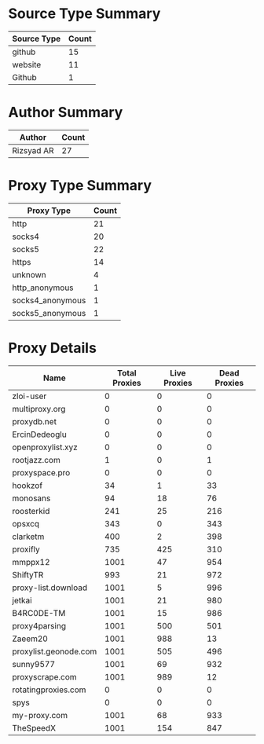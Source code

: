 # Source Type Summary

| Source Type | Count |
|-------------|-------|
| github | 15 |
| website | 11 |
| Github | 1 |


# Author Summary

| Author | Count |
|--------|-------|
| Rizsyad AR | 27 |


# Proxy Type Summary

| Proxy Type | Count |
|------------|-------|
| http | 21 |
| socks4 | 20 |
| socks5 | 22 |
| https | 14 |
| unknown | 4 |
| http_anonymous | 1 |
| socks4_anonymous | 1 |
| socks5_anonymous | 1 |


# Proxy Details

| Name | Total Proxies | Live Proxies | Dead Proxies |
|------|---------------|--------------|---------------|
| zloi-user | 0 | 0 | 0 |
| multiproxy.org | 0 | 0 | 0 |
| proxydb.net | 0 | 0 | 0 |
| ErcinDedeoglu | 0 | 0 | 0 |
| openproxylist.xyz | 0 | 0 | 0 |
| rootjazz.com | 1 | 0 | 1 |
| proxyspace.pro | 0 | 0 | 0 |
| hookzof | 34 | 1 | 33 |
| monosans | 94 | 18 | 76 |
| roosterkid | 241 | 25 | 216 |
| opsxcq | 343 | 0 | 343 |
| clarketm | 400 | 2 | 398 |
| proxifly | 735 | 425 | 310 |
| mmppx12 | 1001 | 47 | 954 |
| ShiftyTR | 993 | 21 | 972 |
| proxy-list.download | 1001 | 5 | 996 |
| jetkai | 1001 | 21 | 980 |
| B4RC0DE-TM | 1001 | 15 | 986 |
| proxy4parsing | 1001 | 500 | 501 |
| Zaeem20 | 1001 | 988 | 13 |
| proxylist.geonode.com | 1001 | 505 | 496 |
| sunny9577 | 1001 | 69 | 932 |
| proxyscrape.com | 1001 | 989 | 12 |
| rotatingproxies.com | 0 | 0 | 0 |
| spys | 0 | 0 | 0 |
| my-proxy.com | 1001 | 68 | 933 |
| TheSpeedX | 1001 | 154 | 847 |
